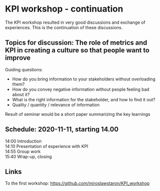 # KPI workshop - continuation
The KPI workshop resulted in very good discussions and exchange of experiences. This is the continuation of these discussions.

## Topics for discussion: The role of metrics and KPI in creating a culture so that people want to improve
Guiding questions: 
*	How do you bring information to your stakeholders without overloading them?
*	How do you convey negative information without people feeling bad about it?
*	What is the right information for the stakeholder, and how to find it out?
*	Quality / quantity / relevance of information

Result of seminar would be a short paper summarizing the key learnings

## Schedule: 2020-11-11, starting 14.00
14:00 Introduction </br>
14:10 Presentation of experience with KPI </br>
14:55 Group work </br>
15:40 Wrap-up, closing </br>


## Links
To the first workshop: https://github.com/miroslawstaron/KPI_workshop </br>
